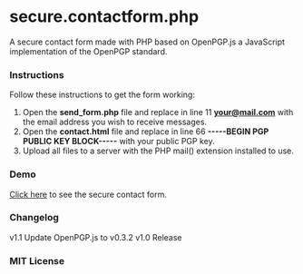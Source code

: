 secure.contactform.php
======================

A secure contact form made with PHP based on OpenPGP.js a JavaScript implementation of the OpenPGP standard.

### Instructions

Follow these instructions to get the form working:

1. Open the **send_form.php** file and replace in line 11 **your@mail.com** with the email address you wish to receive messages. 
2. Open the **contact.html** file and replace in line 66 **-----BEGIN PGP PUBLIC KEY BLOCK-----** with your public PGP key.
3. Upload all files to a server with the PHP mail() extension installed to use.

### Demo

[Click here](http://wiegelmann.net/contact.html "Demo") to see the secure contact form.

### Changelog

v1.1 Update OpenPGP.js to v0.3.2
v1.0 Release

### MIT License


